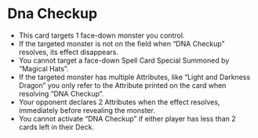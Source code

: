 # Dna Checkup

*   This card targets 1 face-down monster you control.
*   If the targeted monster is not on the field when “DNA Checkup” resolves, its effect disappears.
*   You cannot target a face-down Spell Card Special Summoned by “Magical Hats”.
*   If the targeted monster has multiple Attributes, like “Light and Darkness Dragon” you only refer to the Attribute printed on the card when resolving “DNA Checkup”.
*   Your opponent declares 2 Attributes when the effect resolves, immediately before revealing the monster.
*   You cannot activate “DNA Checkup” if either player has less than 2 cards left in their Deck.
